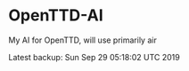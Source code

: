 # OpenTTD-AI
My AI for OpenTTD, will use primarily air

Latest backup: Sun Sep 29 05:18:02 UTC 2019
